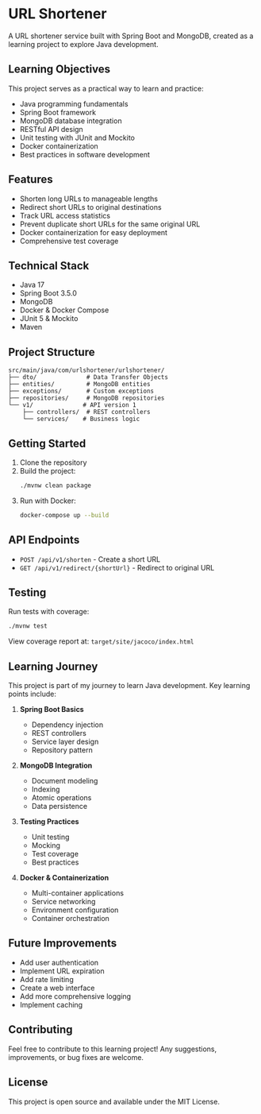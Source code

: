 # URL Shortener

A URL shortener service built with Spring Boot and MongoDB, created as a learning project to explore Java development.

## Learning Objectives

This project serves as a practical way to learn and practice:
- Java programming fundamentals
- Spring Boot framework
- MongoDB database integration
- RESTful API design
- Unit testing with JUnit and Mockito
- Docker containerization
- Best practices in software development

## Features

- Shorten long URLs to manageable lengths
- Redirect short URLs to original destinations
- Track URL access statistics
- Prevent duplicate short URLs for the same original URL
- Docker containerization for easy deployment
- Comprehensive test coverage

## Technical Stack

- Java 17
- Spring Boot 3.5.0
- MongoDB
- Docker & Docker Compose
- JUnit 5 & Mockito
- Maven

## Project Structure

```
src/main/java/com/urlshortener/urlshortener/
├── dto/              # Data Transfer Objects
├── entities/         # MongoDB entities
├── exceptions/       # Custom exceptions
├── repositories/     # MongoDB repositories
└── v1/              # API version 1
    ├── controllers/  # REST controllers
    └── services/    # Business logic
```

## Getting Started

1. Clone the repository
2. Build the project:
   ```bash
   ./mvnw clean package
   ```
3. Run with Docker:
   ```bash
   docker-compose up --build
   ```

## API Endpoints

- `POST /api/v1/shorten` - Create a short URL
- `GET /api/v1/redirect/{shortUrl}` - Redirect to original URL

## Testing

Run tests with coverage:
```bash
./mvnw test
```

View coverage report at: `target/site/jacoco/index.html`

## Learning Journey

This project is part of my journey to learn Java development. Key learning points include:

1. **Spring Boot Basics**
   - Dependency injection
   - REST controllers
   - Service layer design
   - Repository pattern

2. **MongoDB Integration**
   - Document modeling
   - Indexing
   - Atomic operations
   - Data persistence

3. **Testing Practices**
   - Unit testing
   - Mocking
   - Test coverage
   - Best practices

4. **Docker & Containerization**
   - Multi-container applications
   - Service networking
   - Environment configuration
   - Container orchestration

## Future Improvements

- Add user authentication
- Implement URL expiration
- Add rate limiting
- Create a web interface
- Add more comprehensive logging
- Implement caching

## Contributing

Feel free to contribute to this learning project! Any suggestions, improvements, or bug fixes are welcome.

## License

This project is open source and available under the MIT License. 